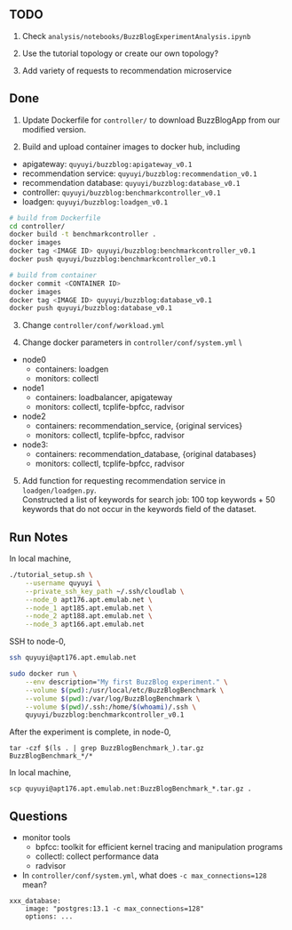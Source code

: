 ## TODO
1. Check `analysis/notebooks/BuzzBlogExperimentAnalysis.ipynb`

2. Use the tutorial topology or create our own topology?

3. Add variety of requests to recommendation microservice


## Done
1. Update Dockerfile for `controller/` to download BuzzBlogApp from our modified version.

2. Build and upload container images to docker hub, including
- apigateway: `quyuyi/buzzblog:apigateway_v0.1`
- recommendation service: `quyuyi/buzzblog:recommendation_v0.1`
- recommendation database: `quyuyi/buzzblog:database_v0.1`
- controller: `quyuyi/buzzblog:benchmarkcontroller_v0.1`
- loadgen: `quyuyi/buzzblog:loadgen_v0.1`
```bash
# build from Dockerfile
cd controller/
docker build -t benchmarkcontroller .
docker images
docker tag <IMAGE ID> quyuyi/buzzblog:benchmarkcontroller_v0.1
docker push quyuyi/buzzblog:benchmarkcontroller_v0.1

# build from container
docker commit <CONTAINER ID>
docker images
docker tag <IMAGE ID> quyuyi/buzzblog:database_v0.1
docker push quyuyi/buzzblog:database_v0.1
```

3. Change `controller/conf/workload.yml`

4. Change docker parameters in `controller/conf/system.yml` \
- node0
    - containers: loadgen
    - monitors: collectl
- node1
    - containers: loadbalancer, apigateway
    - monitors: collectl, tcplife-bpfcc, radvisor
- node2
    - containers: recommendation_service, {original services}
    - monitors: collectl, tcplife-bpfcc, radvisor
- node3:
    - containers: recommendation_database, {original databases}
    - monitors: collectl, tcplife-bpfcc, radvisor

5. Add function for requesting recommendation service in `loadgen/loadgen.py`. \
Constructed a list of keywords for search job: 100 top keywords + 50 keywords that do not occur in the keywords field of the dataset.


## Run Notes
In local machine,
```bash
./tutorial_setup.sh \
    --username quyuyi \
    --private_ssh_key_path ~/.ssh/cloudlab \
    --node_0 apt176.apt.emulab.net \
    --node_1 apt185.apt.emulab.net \
    --node_2 apt188.apt.emulab.net \
    --node_3 apt166.apt.emulab.net
```

SSH to node-0,
```bash
ssh quyuyi@apt176.apt.emulab.net

sudo docker run \
    --env description="My first BuzzBlog experiment." \
    --volume $(pwd):/usr/local/etc/BuzzBlogBenchmark \
    --volume $(pwd):/var/log/BuzzBlogBenchmark \
    --volume $(pwd)/.ssh:/home/$(whoami)/.ssh \
    quyuyi/buzzblog:benchmarkcontroller_v0.1
```

After the experiment is complete, in node-0,
```
tar -czf $(ls . | grep BuzzBlogBenchmark_).tar.gz BuzzBlogBenchmark_*/*
```

In local machine,
```
scp quyuyi@apt176.apt.emulab.net:BuzzBlogBenchmark_*.tar.gz .
```


## Questions
- monitor tools
    - bpfcc: toolkit for efficient kernel tracing and manipulation programs
    - collectl: collect performance data
    - radvisor
- In `controller/conf/system.yml`, what does `-c max_connections=128` mean?
```
xxx_database:
    image: "postgres:13.1 -c max_connections=128"
    options: ...
```


